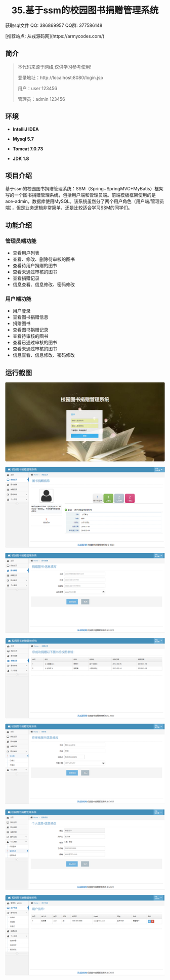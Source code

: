 <p><h1 align="center">35.基于ssm的校园图书捐赠管理系统</h1></p>

<p> 获取sql文件 QQ: 386869957 QQ群: 377586148 </p>
<p> [推荐站点: 从戎源码网](https://armycodes.com/) </p>

## 简介

> 本代码来源于网络,仅供学习参考使用!
> 
> 登录地址：http://localhost:8080/login.jsp
> 
> 用户：user 123456
> 
> 管理员：admin 123456
>

## 环境

- <b>IntelliJ IDEA</b>

- <b>Mysql 5.7</b>

- <b>Tomcat 7.0.73</b>

- <b>JDK 1.8</b>

## 项目介绍
基于ssm的校园图书捐赠管理系统：SSM（Spring+SpringMVC+MyBatis）框架写的一个图书捐赠管理系统，包括用户端和管理员端。前端模板框架使用的是ace-admin，数据库使用MySQL。该系统虽然分了两个用户角色（用户端/管理员端），但是业务逻辑非常简单，还是比较适合学习SSM的同学们。

## 功能介绍

### 管理员端功能
- 查看用户列表
- 查看、修改、删除待审核的图书
- 查看待用户捐赠的图书
- 查看未通过审核的图书
- 查看捐赠记录
- 信息查看、信息修改、密码修改
### 用户端功能
- 用户登录
- 查看图书捐赠信息
- 捐赠图书
- 查看图书捐赠记录
- 查看待审核的图书
- 查看已通过审核的图书
- 查看未通过审核的图书
- 信息查看、信息修改、密码修改

## 运行截图
![](screenshot/1.png)

![](screenshot/2.png)

![](screenshot/3.png)

![](screenshot/4.png)

![](screenshot/5.png)

![](screenshot/6.png)

![](screenshot/7.png)